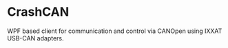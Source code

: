CrashCAN
========

WPF based client for communication and control via CANOpen using IXXAT USB-CAN adapters.
